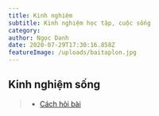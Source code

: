 ```yaml
---
title: Kinh nghiệm
subtitle: Kinh nghiệm học tập, cuộc sống
category:
author: Ngọc Danh
date: 2020-07-29T17:30:16.858Z
featureImage: /uploads/baitaplon.jpg
---
```


## Kinh nghiệm sống
> - [Cách hỏi bài](cach-hoi-bai-lich-su)
